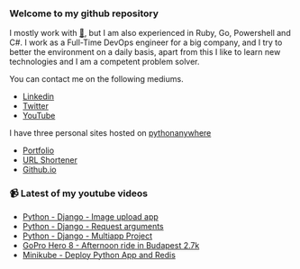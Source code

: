 ### Welcome to my github repository

I mostly work with [:snake:](https://www.python.org/), but I am also experienced in Ruby, Go, Powershell and C#. I work as a Full-Time DevOps engineer for a big company, and I try to better the environment on a daily basis, apart from this I like to learn new technologies and I am a competent problem solver.

You can contact me on the following mediums.
- [Linkedin](https://www.linkedin.com/in/r3ap3rpy)
- [Twitter](https://twitter.com/r3ap3rpy)
- [YouTube](https://www.youtube.com/channel/UC1qkMXH8d2I9DDAtBSeEHqg)

I have three personal sites hosted on [pythonanywhere](https://www.pythonanywhere.com/)
- [Portfolio](http://r3ap3rpy.pythonanywhere.com/)
- [URL Shortener](http://shortenpy.pythonanywhere.com/)
- [Github.io](https://r3ap3rpy.github.io/)

### :video_camera: Latest of my youtube videos
<!-- YOUTUBE:START -->
- [Python - Django - Image upload app](https://www.youtube.com/watch?v=vhz3OdiMaKY)
- [Python - Django - Request arguments](https://www.youtube.com/watch?v=bPZBaZCzFHs)
- [Python - Django - Multiapp Project](https://www.youtube.com/watch?v=F3fpEUvwmu0)
- [GoPro Hero 8 - Afternoon ride in Budapest 2.7k](https://www.youtube.com/watch?v=NuaWEzCniis)
- [Minikube - Deploy Python App and Redis](https://www.youtube.com/watch?v=dGWf7ckgd8o)
<!-- YOUTUBE:END -->

